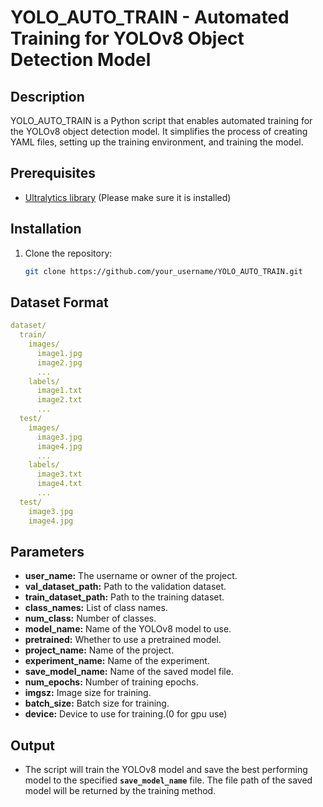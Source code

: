# YOLO_AUTO_TRAIN - Automated Training for YOLOv8 Object Detection Model

## Description
YOLO_AUTO_TRAIN is a Python script that enables automated training for the YOLOv8 object detection model. It simplifies the process of creating YAML files, setting up the training environment, and training the model.

## Prerequisites
- [Ultralytics library](https://pypi.org/project/ultralytics/) (Please make sure it is installed)

## Installation
1. Clone the repository:
   ```bash
   git clone https://github.com/your_username/YOLO_AUTO_TRAIN.git


## Dataset Format

```yaml
dataset/
  train/
    images/
      image1.jpg
      image2.jpg
      ...
    labels/
      image1.txt
      image2.txt
      ...
  test/
    images/
      image3.jpg
      image4.jpg
      ...
    labels/
      image3.txt
      image4.txt
      ...
  test/
    image3.jpg
    image4.jpg

```
## Parameters
* **user_name:** The username or owner of the project.
* **val_dataset_path:** Path to the validation dataset.
* **train_dataset_path:** Path to the training dataset.
* **class_names:** List of class names.
* **num_class:** Number of classes.
* **model_name:** Name of the YOLOv8 model to use.
* **pretrained:** Whether to use a pretrained model.
* **project_name:** Name of the project.
* **experiment_name:** Name of the experiment.
* **save_model_name:** Name of the saved model file.
* **num_epochs:** Number of training epochs.
* **imgsz:** Image size for training.
* **batch_size:** Batch size for training.
* **device:** Device to use for training.(0 for gpu use)


## Output
* The script will train the YOLOv8 model and save the best performing model to the specified **`save_model_name`** file. The file path of the saved model will be returned by the training method.
